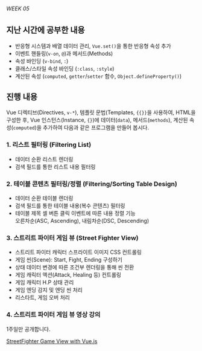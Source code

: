 ###### WEEK 05

## 지난 시간에 공부한 내용

- 반응형 시스템과 배열 데이터 관리, `Vue.set()`을 통한 반응형 속성 추가
- 이벤트 핸들링(`v-on`, `@`)과 메서드(Methods)
- 속성 바인딩 (`v-bind`, `:`)
- 클래스/스타일 속성 바인딩 (`:class`, `:style`)
- 계산된 속성 (`computed`, `getter`/`setter` 함수, `Object.defineProperty()`)


## 진행 내용

Vue 디렉티브(Directives, `v-*`), 템플릿 문법(Templates, `{{}}`을 사용하여, HTML을 구성한 후,
Vue 인스턴스(Instance, `{}`)에 데이터(`data`), 메서드(`methods`), 계산된 속성(`computed`)을
추가하여 다음과 같은 프로그램을 만들어 봅시다.

### 1. 리스트 필터링 (Filtering List)

- 데이터 순환 리스트 렌더링
- 검색 필드를 통한 리스트 내용 필터링

### 2. 테이블 콘텐츠 필터링/정렬 (Filtering/Sorting Table Design)

- 데이터 순환 테이블 렌더링
- 검색 필드를 통한 테이블 내용(복수 콘텐츠) 필터링
- 테이블 제목 셀 버튼 클릭 이벤트에 따른 내용 정렬 기능<br>오른차순(ASC, Ascending), 내림차순(DSC, Descending)

### 3. 스트리트 파이터 게임 뷰 (Street Fighter View)

- 스트리트 파이터 캐릭터 스프라이트 이미지 CSS 컨트롤링
- 게임 씬(Scene): Start, Fight, Ending 구성하기
- 상태 데이터 변경에 따른 조건부 렌더링을 통해 씬 전환
- 게임 캐릭터 액션(Attack, Healing 등) 컨트롤링
- 게임 캐릭터 H.P 상태 관리
- 게임 엔딩 감지 및 엔딩 씬 처리
- 리스타트, 게임 오버 처리

### 4. 스트리트 파이터 게임 뷰 영상 강의

1주일만 공개합니다.

[StreetFighter Game View with Vue.js](https://youtu.be/MjImPxZo2QU)